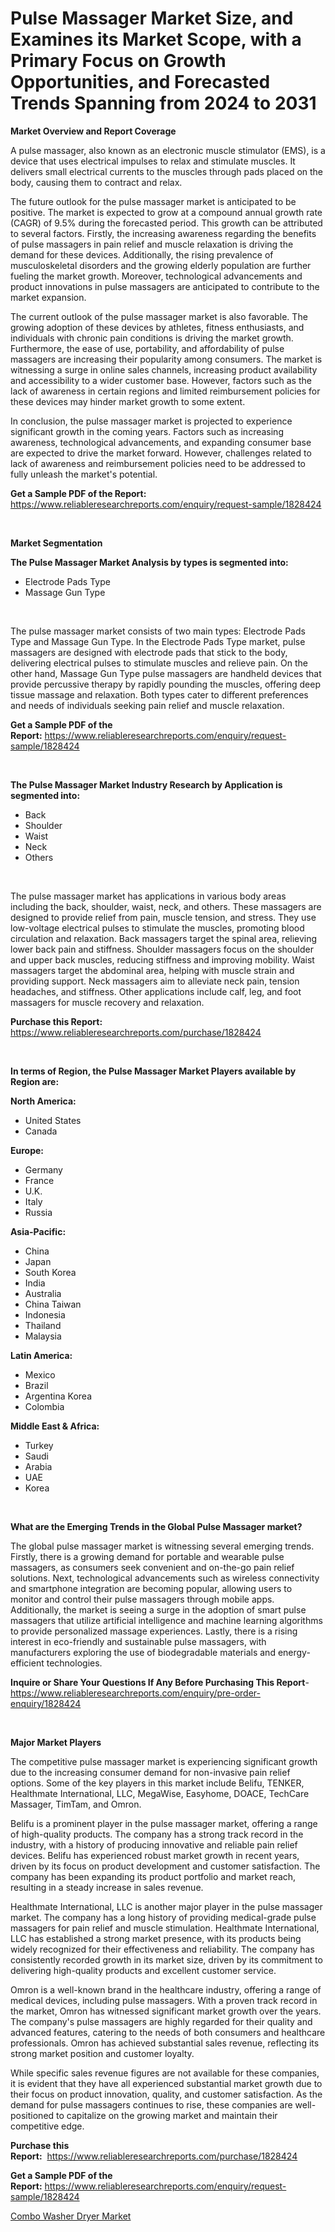 <p><h1>Pulse Massager Market Size, and Examines its Market Scope, with a Primary Focus on Growth Opportunities, and Forecasted Trends Spanning from 2024 to 2031</h1></p><p><strong>Market Overview and Report Coverage</strong></p>
<p><p>A pulse massager, also known as an electronic muscle stimulator (EMS), is a device that uses electrical impulses to relax and stimulate muscles. It delivers small electrical currents to the muscles through pads placed on the body, causing them to contract and relax.</p><p>The future outlook for the pulse massager market is anticipated to be positive. The market is expected to grow at a compound annual growth rate (CAGR) of 9.5% during the forecasted period. This growth can be attributed to several factors. Firstly, the increasing awareness regarding the benefits of pulse massagers in pain relief and muscle relaxation is driving the demand for these devices. Additionally, the rising prevalence of musculoskeletal disorders and the growing elderly population are further fueling the market growth. Moreover, technological advancements and product innovations in pulse massagers are anticipated to contribute to the market expansion.</p><p>The current outlook of the pulse massager market is also favorable. The growing adoption of these devices by athletes, fitness enthusiasts, and individuals with chronic pain conditions is driving the market growth. Furthermore, the ease of use, portability, and affordability of pulse massagers are increasing their popularity among consumers. The market is witnessing a surge in online sales channels, increasing product availability and accessibility to a wider customer base. However, factors such as the lack of awareness in certain regions and limited reimbursement policies for these devices may hinder market growth to some extent.</p><p>In conclusion, the pulse massager market is projected to experience significant growth in the coming years. Factors such as increasing awareness, technological advancements, and expanding consumer base are expected to drive the market forward. However, challenges related to lack of awareness and reimbursement policies need to be addressed to fully unleash the market's potential.</p></p>
<p><strong>Get a Sample PDF of the Report:</strong> <a href="https://www.reliableresearchreports.com/enquiry/request-sample/1828424">https://www.reliableresearchreports.com/enquiry/request-sample/1828424</a></p>
<p>&nbsp;</p>
<p><strong>Market Segmentation</strong></p>
<p><strong>The Pulse Massager Market Analysis by types is segmented into:</strong></p>
<p><ul><li>Electrode Pads Type</li><li>Massage Gun Type</li></ul></p>
<p>&nbsp;</p>
<p><p>The pulse massager market consists of two main types: Electrode Pads Type and Massage Gun Type. In the Electrode Pads Type market, pulse massagers are designed with electrode pads that stick to the body, delivering electrical pulses to stimulate muscles and relieve pain. On the other hand, Massage Gun Type pulse massagers are handheld devices that provide percussive therapy by rapidly pounding the muscles, offering deep tissue massage and relaxation. Both types cater to different preferences and needs of individuals seeking pain relief and muscle relaxation.</p></p>
<p><strong>Get a Sample PDF of the Report:</strong>&nbsp;<a href="https://www.reliableresearchreports.com/enquiry/request-sample/1828424">https://www.reliableresearchreports.com/enquiry/request-sample/1828424</a></p>
<p>&nbsp;</p>
<p><strong>The Pulse Massager Market Industry Research by Application is segmented into:</strong></p>
<p><ul><li>Back</li><li>Shoulder</li><li>Waist</li><li>Neck</li><li>Others</li></ul></p>
<p>&nbsp;</p>
<p><p>The pulse massager market has applications in various body areas including the back, shoulder, waist, neck, and others. These massagers are designed to provide relief from pain, muscle tension, and stress. They use low-voltage electrical pulses to stimulate the muscles, promoting blood circulation and relaxation. Back massagers target the spinal area, relieving lower back pain and stiffness. Shoulder massagers focus on the shoulder and upper back muscles, reducing stiffness and improving mobility. Waist massagers target the abdominal area, helping with muscle strain and providing support. Neck massagers aim to alleviate neck pain, tension headaches, and stiffness. Other applications include calf, leg, and foot massagers for muscle recovery and relaxation.</p></p>
<p><strong>Purchase this Report:</strong>&nbsp; <a href="https://www.reliableresearchreports.com/purchase/1828424">https://www.reliableresearchreports.com/purchase/1828424</a></p>
<p>&nbsp;</p>
<p><strong>In terms of Region, the Pulse Massager Market Players available by Region are:</strong></p>
<p>
    <p> <strong> North America: </strong>
        <ul>
            <li>United States</li>
            <li>Canada</li>
        </ul>
        </p> 
    <p> <strong> Europe: </strong>
        <ul>
            <li>Germany</li>
            <li>France</li>
            <li>U.K.</li>
            <li>Italy</li>
            <li>Russia</li>
        </ul>
        </p> 
    <p> <strong> Asia-Pacific: </strong>
        <ul>
            <li>China</li>
            <li>Japan</li>
            <li>South Korea</li>
            <li>India</li>
            <li>Australia</li>
            <li>China Taiwan</li>
            <li>Indonesia</li>
            <li>Thailand</li>
            <li>Malaysia</li>
        </ul>
        </p> 
    <p> <strong> Latin America: </strong>
        <ul>
            <li>Mexico</li>
            <li>Brazil</li>
            <li>Argentina Korea</li>
            <li>Colombia</li>
        </ul>
        </p> 
    <p> <strong> Middle East & Africa: </strong>
        <ul>
            <li>Turkey</li>
            <li>Saudi</li>
            <li>Arabia</li>
            <li>UAE</li>
            <li>Korea</li>
        </ul>
    </p>
    </p>
<p>&nbsp;</p>
<p><strong>What are the Emerging Trends in the Global Pulse Massager market?</strong></p>
<p><p>The global pulse massager market is witnessing several emerging trends. Firstly, there is a growing demand for portable and wearable pulse massagers, as consumers seek convenient and on-the-go pain relief solutions. Next, technological advancements such as wireless connectivity and smartphone integration are becoming popular, allowing users to monitor and control their pulse massagers through mobile apps. Additionally, the market is seeing a surge in the adoption of smart pulse massagers that utilize artificial intelligence and machine learning algorithms to provide personalized massage experiences. Lastly, there is a rising interest in eco-friendly and sustainable pulse massagers, with manufacturers exploring the use of biodegradable materials and energy-efficient technologies.</p></p>
<p><strong>Inquire or Share Your Questions If Any Before Purchasing This Report</strong>- <a href="https://www.reliableresearchreports.com/enquiry/pre-order-enquiry/1828424">https://www.reliableresearchreports.com/enquiry/pre-order-enquiry/1828424</a></p>
<p>&nbsp;</p>
<p><strong>Major Market Players</strong></p>
<p><p>The competitive pulse massager market is experiencing significant growth due to the increasing consumer demand for non-invasive pain relief options. Some of the key players in this market include Belifu, TENKER, Healthmate International, LLC, MegaWise, Easyhome, DOACE, TechCare Massager, TimTam, and Omron.</p><p>Belifu is a prominent player in the pulse massager market, offering a range of high-quality products. The company has a strong track record in the industry, with a history of producing innovative and reliable pain relief devices. Belifu has experienced robust market growth in recent years, driven by its focus on product development and customer satisfaction. The company has been expanding its product portfolio and market reach, resulting in a steady increase in sales revenue.</p><p>Healthmate International, LLC is another major player in the pulse massager market. The company has a long history of providing medical-grade pulse massagers for pain relief and muscle stimulation. Healthmate International, LLC has established a strong market presence, with its products being widely recognized for their effectiveness and reliability. The company has consistently recorded growth in its market size, driven by its commitment to delivering high-quality products and excellent customer service.</p><p>Omron is a well-known brand in the healthcare industry, offering a range of medical devices, including pulse massagers. With a proven track record in the market, Omron has witnessed significant market growth over the years. The company's pulse massagers are highly regarded for their quality and advanced features, catering to the needs of both consumers and healthcare professionals. Omron has achieved substantial sales revenue, reflecting its strong market position and customer loyalty.</p><p>While specific sales revenue figures are not available for these companies, it is evident that they have all experienced substantial market growth due to their focus on product innovation, quality, and customer satisfaction. As the demand for pulse massagers continues to rise, these companies are well-positioned to capitalize on the growing market and maintain their competitive edge.</p></p>
<p><strong>Purchase this Report:</strong>&nbsp;&nbsp;<a href="https://www.reliableresearchreports.com/purchase/1828424">https://www.reliableresearchreports.com/purchase/1828424</a></p>
<p></p>
<p><strong>Get a Sample PDF of the Report:</strong>&nbsp;<a href="https://www.reliableresearchreports.com/enquiry/request-sample/1828424">https://www.reliableresearchreports.com/enquiry/request-sample/1828424</a></p>
<p><p><a href="https://github.com/chartsaturn/Market-Research-Report-List-1/blob/main/combo-washer-dryer-market.md">Combo Washer Dryer Market</a></p></p>